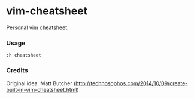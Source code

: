 # vim-cheatsheet

Personal vim cheatsheet.

### Usage

```
:h cheatsheet
```

### Credits

Original idea: Matt Butcher (http://technosophos.com/2014/10/09/create-built-in-vim-cheatsheet.html)
